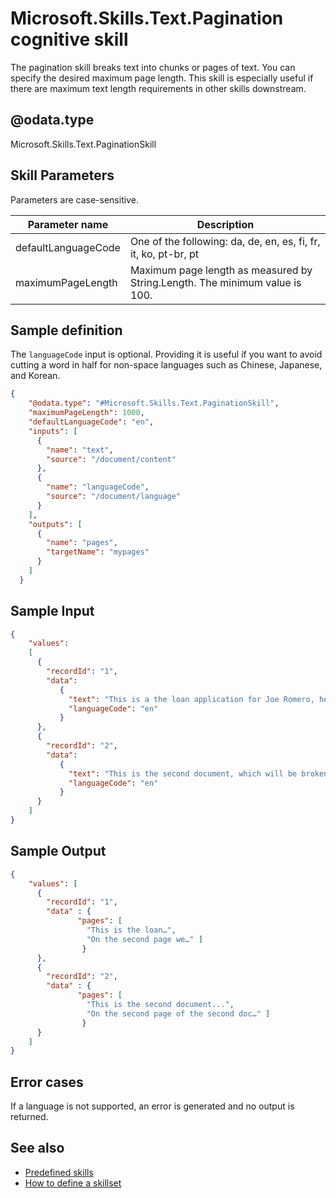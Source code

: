 #	Microsoft.Skills.Text.Pagination cognitive skill

The pagination skill breaks text into chunks or pages of text. You can specify the desired maximum page length. This skill is especially useful if there are maximum text length requirements in other skills downstream. 

## @odata.type  
Microsoft.Skills.Text.PaginationSkill 

## Skill Parameters

Parameters are case-sensitive.

| Parameter name	 | Description |
|--------------------|-------------|
| defaultLanguageCode	| One of the following: da, de, en, es, fi, fr, it, ko, pt-br, pt  |
| maximumPageLength	| Maximum page length as measured by String.Length. The minimum value is 100. |

##	Sample definition

The `languageCode` input is optional. Providing it is useful if you want to avoid cutting a word in half for non-space languages such as Chinese, Japanese, and Korean.

```json
{
    "@odata.type": "#Microsoft.Skills.Text.PaginationSkill",
    "maximumPageLength": 1000,
    "defaultLanguageCode": "en",
    "inputs": [
      {
        "name": "text",
        "source": "/document/content"
      },
      { 
        "name": "languageCode",
        "source": "/document/language"
      }
    ],
    "outputs": [
      {
        "name": "pages",
        "targetName": "mypages"
      }
    ]
  }

```
##	Sample Input

```json
{
    "values": 
    [
      {
        "recordId": "1",
        "data":
           {
             "text": "This is a the loan application for Joe Romero, he is a Microsoft employee who was born in Chile and then moved to Australia…",
             "languageCode": "en"
           }
      },
      {
        "recordId": "2",
        "data":
           {
             "text": "This is the second document, which will be broken into several pages...",
             "languageCode": "en"
           }
      }
    ]
}

```


##	Sample Output

```json
{
    "values": [
      {
        "recordId": "1",
        "data" : {
               "pages": [
                 "This is the loan…", 
                 "On the second page we…" ]
                }
      },
      {
        "recordId": "2",
        "data" : {
               "pages": [
                 "This is the second document...",
                 "On the second page of the second doc…" ]
                }
      }
    ]
}
```


## Error cases
If a language is not supported, an error is generated and no output is returned.

## See also

+ [Predefined skills](cognitive-search-predefined-skills.md)
+ [How to define a skillset](cognitive-search-defining-skillset.md)
